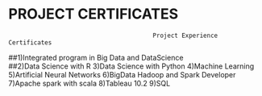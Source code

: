 # PROJECT CERTIFICATES
                                            Project Experience Certificates 
                                            
                                            
##1)Integrated program in Big Data and DataScience                                            
##2)Data Science with R
3)Data Science with Python
4)Machine Learning
5)Artificial Neural Networks
6)BigData Hadoop and Spark Developer
7)Apache spark with scala
8)Tableau 10.2
9)SQL
